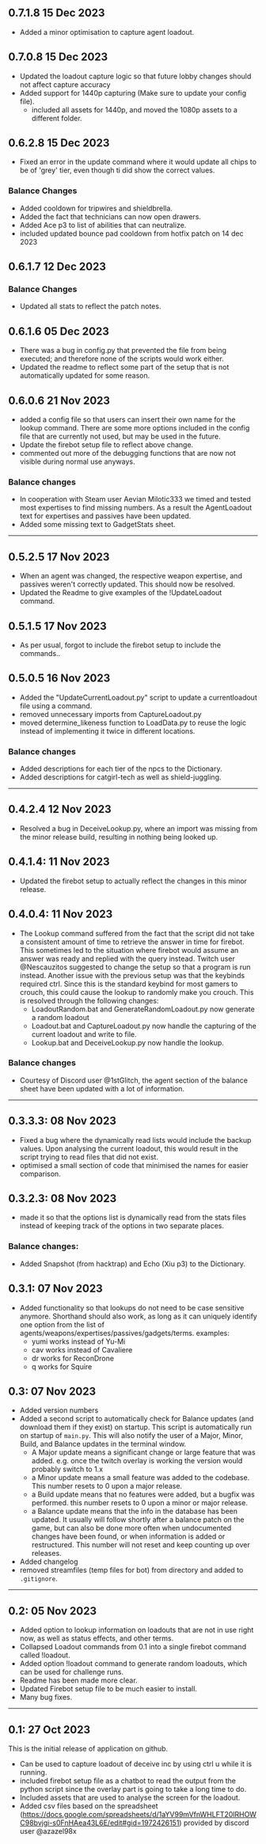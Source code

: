 ## 0.7.1.8 15 Dec 2023
- Added a minor optimisation to capture agent loadout.


## 0.7.0.8 15 Dec 2023 
- Updated the loadout capture logic so that future lobby changes should not affect capture accuracy
- Added support for 1440p capturing (Make sure to update your config file).
    - included all assets for 1440p, and moved the 1080p assets to a different folder.




## 0.6.2.8 15 Dec 2023
- Fixed an error in the update command where it would update all chips to be of 'grey' tier, even though ti did show the correct values.


### Balance Changes
- Added cooldown for tripwires and shieldbrella.
- Added the fact that technicians can now open drawers.
- Added Ace p3 to list of abilities that can neutralize.
- included updated bounce pad cooldown from hotfix patch on 14 dec 2023

## 0.6.1.7 12 Dec 2023
### Balance Changes
- Updated all stats to reflect the patch notes.


## 0.6.1.6 05 Dec 2023
- There was a bug in config.py that prevented the file from being executed; and therefore none of the scripts would work either.
- Updated the readme to reflect some part of the setup that is not automatically updated for some reason. 


## 0.6.0.6 21 Nov 2023
- added a config file so that users can insert their own name for the lookup command. There are some more options included in the config file that are currently not used, but may be used in the future.
- Update the firebot setup file to reflect above change. 
- commented out more of the debugging functions that are now not visible during normal use anyways. 


### Balance changes
- In cooperation with Steam user Aevian Milotic333 we timed and tested most expertises to find missing numbers. As a result the AgentLoadout text for expertises and passives have been updated.
- Added some missing text to GadgetStats sheet.

___

## 0.5.2.5 17 Nov 2023
- When an agent was changed, the respective weapon expertise, and passives weren't correctly updated. This should now be resolved.
- Updated the Readme to give examples of the !UpdateLoadout command.


## 0.5.1.5 17 Nov 2023
- As per usual, forgot to include the firebot setup to include the commands..


## 0.5.0.5 16 Nov 2023
- Added the "UpdateCurrentLoadout.py" script to update a currentloadout file using a command. 
- removed unnecessary imports from CaptureLoadout.py
- moved determine_likeness function to LoadData.py to reuse the logic instead of implementing it twice in different locations.


### Balance changes
- Added descriptions for each tier of the npcs to the Dictionary. 
- Added descriptions for catgirl-tech as well as shield-juggling.

___

## 0.4.2.4 12 Nov 2023
- Resolved a bug in DeceiveLookup.py, where an import was missing from the minor release build, resulting in nothing being looked up. 


## 0.4.1.4: 11 Nov 2023
- Updated the firebot setup to actually reflect the changes in this minor release.

## 0.4.0.4: 11 Nov 2023
- The Lookup command suffered from the fact that the script did not take a consistent amount of time to retrieve the answer in time for firebot. This sometimes led to the situation where firebot would assume an answer was ready and replied with the query instead. Twitch user @Nescauzitos suggested to change the setup so that a program is run instead. Another issue with the previous setup was that the keybinds required ctrl. Since this is the standard keybind for most gamers to crouch, this could cause the lookup to randomly make you crouch. This is resolved through the following changes:
    - LoadoutRandom.bat and GenerateRandomLoadout.py now generate a random loadout
    - Loadout.bat and CaptureLoadout.py now handle the capturing of the current loadout and write to file.
    - Lookup.bat and DeceiveLookup.py now handle the lookup. 

### Balance changes
- Courtesy of Discord user @1stGlitch, the agent section of the balance sheet have been updated with a lot of information.

___

## 0.3.3.3: 08 Nov 2023
- Fixed a bug where the dynamically read lists would include the backup values. Upon analysing the current loadout, this would result in the script trying to read files that did not exist.
- optimised a small section of code that minimised the names for easier comparison.

## 0.3.2.3: 08 Nov 2023
- made it so that the options list is dynamically read from the stats files instead of keeping track of the options in two separate places.

### Balance changes:
- Added Snapshot (from hacktrap) and Echo (Xiu p3) to the Dictionary.


## 0.3.1: 07 Nov 2023
- Added functionality so that lookups do not need to be case sensitive anymore. Shorthand should also work, as long as it can uniquely identify one option from the list of agents/weapons/expertises/passives/gadgets/terms. examples:
    - yumi works instead of Yu-Mi
    - cav works instead of Cavaliere
    - dr works for ReconDrone
    - q works for Squire 


## 0.3: 07 Nov 2023
- Added version numbers
- Added a second script to automatically check for Balance updates (and download them if they exist) on startup. This script is automatically run on startup of `main.py`. This will also notify the user of a Major, Minor, Build, and Balance updates in the terminal window.
    - A Major update means a significant change or large feature that was added. e.g. once the twitch overlay is working the version would probably switch to 1.x
    - a Minor update means a small feature was added to the codebase. This number resets to 0 upon a major release.
    - a Build update means that no features were added, but a bugfix was performed. this number resets to 0 upon a minor or major release.
    - a Balance update means that the info in the database has been updated. It usually will follow shortly after a balance patch on the game, but can also be done more often when undocumented changes have been found, or when information is added or restructured. This number will not reset and keep counting up over releases.
- Added changelog
- removed streamfiles (temp files for bot) from directory and added to `.gitignore`.

___

## 0.2: 05 Nov 2023
- Added option to lookup information on loadouts that are not in use right now, as well as status effects, and other terms.
- Collapsed Loadout commands from 0.1 into a single firebot command called !loadout.
- Added option !loadout command to generate random loadouts, which can be used for challenge runs.
- Readme has been made more clear.
- Updated Firebot setup file to be much easier to install.
- Many bug fixes.

___

## 0.1: 27 Oct 2023
This is the initial release of application on github.
- Can be used to capture loadout of deceive inc by using ctrl u while it is running.
- included firebot setup file as a chatbot to read the output from the python script since the overlay part is going to take a long time to do.
- Included assets that are used to analyse the screen for the loadout. 
- Added csv files based on the spreadsheet (https://docs.google.com/spreadsheets/d/1aYV99mVfnWHLFT20lRHOWC98bvjgi-s0FnHAea43L6E/edit#gid=1972426151) provided by discord user @azazel98x 